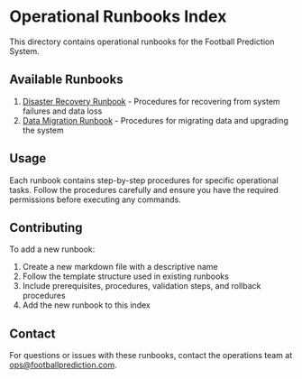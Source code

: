 # Operational Runbooks Index

This directory contains operational runbooks for the Football Prediction System.

## Available Runbooks

1. [Disaster Recovery Runbook](DISASTER_RECOVERY_RUNBOOK.md) - Procedures for recovering from system failures and data loss
2. [Data Migration Runbook](DATA_MIGRATION_RUNBOOK.md) - Procedures for migrating data and upgrading the system

## Usage

Each runbook contains step-by-step procedures for specific operational tasks. Follow the procedures carefully and ensure you have the required permissions before executing any commands.

## Contributing

To add a new runbook:
1. Create a new markdown file with a descriptive name
2. Follow the template structure used in existing runbooks
3. Include prerequisites, procedures, validation steps, and rollback procedures
4. Add the new runbook to this index

## Contact

For questions or issues with these runbooks, contact the operations team at ops@footballprediction.com.
